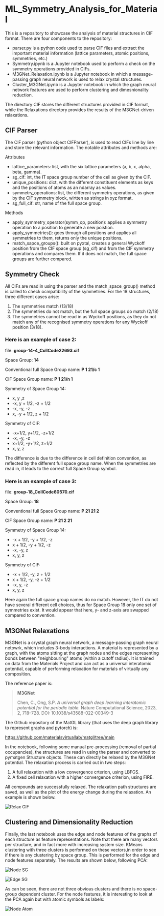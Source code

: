 # ML_Symmetry_Analysis_for_Material

This is a repository to showcase the analysis of material structures in CIF format. There are four components to the repository:

- parser.py is a python code used to parse CIF files and extract the important material information (lattice parameters, atomic positions, symmetries, etc.)
- Symmetry.ipynb is a Jupyter notebook used to perform a check on the symmetry operations provided in CIFs.
- M3GNet_Relaxation.ipynb is a Jupyter notebook in which a message-passing graph neural network is used to relax crystal structures.
- Cluster_M3GNet.ipynb is a Jupyter notebook in which the graph neural network features are used to perform clustering and dimesnionality reduction.

The directory CIF stores the different structures provided in CIF format, while the Relaxations directory provides the results of the M3GNet-driven relaxations.

## CIF Parser

The CIF parser (python object CIFParser), is used to read CIFs line by line and store the relevant information. The notable attributes and methods are:

Attributes

- lattice_parameters: list, with the six lattice parameters (a, b, c, alpha, beta, gamma).
- sg_cif: int, the IT space group number of the cell as given by the CIF.
- unique_positions: dict, with the different constituent elements as keys and the positions of atoms as an ndarray as values.
- symmetry_operations: list, the different symmetry operations, as given by the CIF symmetry block, wirtten as strings in xyz format.
- sg_full_cif: str, name of the full space group.

Methods

- apply_symmetry_operator(symm_op, position): applies a symmetry operation to a position to generate a new poistion.
- apply_symmetries(): goes through all positions and applies all symmetries to them, returns only the unique positions.
- match_sapce_groups(): built on pyxtal, creates a general Wyckoff position from the CIF space group (sg_cif) and from the CIF symmetry operations and compares them. If it does not match, the full space groups are further compared.

## Symmetry Check

All CIFs are read in using the parser and the match_space_group() method is called to check ocmpatibility of the symmetries. For the 18 structures, three different cases arise:

1. The symmetries match (13/18)
2. The symmetries do not match, but the full space groups do match (2/18)
3. The symmetries cannot be read in as Wyckoff positions, as they do not match any of the recognised symmetry operations for any Wyckoff position (3/18).

### Here is an example of case 2:

file: <b>group-14-4_CollCode22693.cif</b>

Space Group: <b>14</b> 

Conventional full Space Group name: <b>P 1 21/c 1</b>

CIF Space Group name: <b>P 1 21/n 1</b>

Symmetry of Space Group 14:

- x, y ,z
- -x, y + 1/2, -z + 1/2
- -x, -y, -z
- x, -y + 1/2, z + 1/2

Symmetry of CIF:

- -x+1/2, y+1/2, -z+1/2
- -x, -y, -z
- x+1/2, -y+1/2, z+1/2
- x, y, z

The difference is due to the difference in cell definition convention, as reflected by the different full space group name. When the symmetries are read in, it leads to the correct full Space Group symbol.

### Here is an example of case 3:

file: <b>group-18_CollCode60570.cif</b>

Space Group: <b>18</b> 

Conventional full Space Group name: <b>P 21 21 2</b>

CIF Space Group name: <b>P 21 2 21</b>

Symmetry of Space Group 14:

- -x + 1/2, -y + 1/2, -z
- x + 1/2, -y + 1/2, -z
- -x, -y, z
- x, y, z

Symmetry of CIF:

- -x + 1/2, -y, z + 1/2
- x + 1/2, -y, -z + 1/2
- -x, y, -z
- x, y, z

Here again the full space group names do no match. However, the IT do not have several different cell choices, thus for Space Group 18 only one set of symmetries exist. It would appear that here, y- and z-axis are swapped compared to convention. 

## M3GNet Relaxations

M3GNet is a crystal graph neural network, a message-passing graph neural netowrk, which includes 3-body interactions. A material is represented by a graph, with the atoms sitting at the graph nodes and the edges representing bonds
between "neighbouring" atoms (within a cutoff radius). It is trained on data from the Materials Project and can act as a universal interatomic potential, capable of performing relaxation for materials of virtually any composition. 

The reference paper is:

> **M3GNet**
>
> Chen, C., Ong, S.P. _A universal graph deep learning interatomic potential for the periodic table._ Nature
> Computational Science, 2023, 2, 718–728. DOI: 10.1038/s43588-022-00349-3

The Github repository of the MatGL library (that uses the deep graph library to represent graphs and pytorch) is:

https://github.com/materialsvirtuallab/matgl/tree/main

In the notebook, following some manual pre-processing (removal of partial occupancies), the structures are read in using the parser and converted to pymatgen Structure objects. These can directly be relaxed by the M3GNet potential. 
The relaxation process is carried out in two steps:

1. A full relaxation with a low convergence crterion, using LBFGS.
2. A fixed cell relaxation with a higher convergence criterion, using FIRE.

All compounds are successfully relaxed. The relaxation path structures are saved, as well as the plot of the energy change during the relaxation. An example is shown below.

![Relax GIF](Relax.gif)

## Clustering and Dimensionality Reduction

Finally, the last notebook uses the edge and node features of the graphs of each structure as feature representations. Note that there are many vectors per structure, and in fact more with increasing system size.
KMeans clustering with three clusters is performed on these vectors,in order to see if there is any clustering by space group. This is performed for the edge and node features separately. The results are shown below, following PCA:

![Node SG](Node_sg.png)

![Edge SG](Edge_sg.png)

As can be seen, there are not three obvious clusters and there is no space-group dependent cluster. For the node features, it is interesting to look at the PCA again but with atomic symbols as labels:

![Node Atom](Node_atomic_symbol.png)


